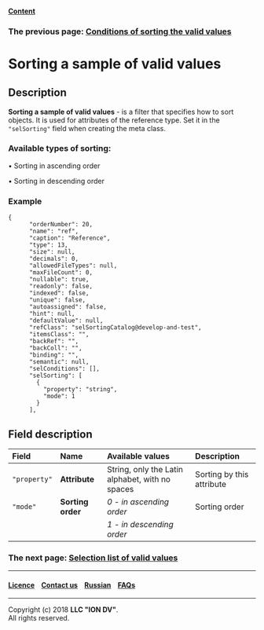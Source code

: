 #### [Content](/docs/en/index.md)

### The previous page: [Conditions of sorting the valid values](/docs/en/2_system_description/metadata_structure/meta_class/atr_selconditions.md)

# Sorting a sample of valid values

## Description

**Sorting a sample of valid values** - is a filter that specifies how to sort objects. It is used for attributes of the reference type. Set it in the `"selSorting"` field when creating the meta class. 

### Available types of sorting:

•  Sorting in ascending order

•  Sorting in descending order

### Example 
```
{
      "orderNumber": 20,
      "name": "ref",
      "caption": "Reference",
      "type": 13,
      "size": null,
      "decimals": 0,
      "allowedFileTypes": null,
      "maxFileCount": 0,
      "nullable": true,
      "readonly": false,
      "indexed": false,
      "unique": false,
      "autoassigned": false,
      "hint": null,
      "defaultValue": null,
      "refClass": "selSortingCatalog@develop-and-test",
      "itemsClass": "",
      "backRef": "",
      "backColl": "",
      "binding": "",
      "semantic": null,
      "selConditions": [],
      "selSorting": [
        {
          "property": "string",
          "mode": 1
        }
      ],

```
## Field description

| Field         | Name   | Available values                  | Description                                            |
|:-------------|:-----------------------|:-------------------------------------|:----------------------------------------------------|
| `"property"` | **Attribute**            | String, only the Latin alphabet, with no spaces | Sorting by this attribute |
| `"mode"`     | **Sorting order** | _0 - in ascending order_                 | Sorting order                                  |
|              |                        | _1 - in descending order_                    |                                                     |

### The next page: [Selection list of valid values](/docs/en/2_system_description/metadata_structure/meta_class/atr_selectionprovider.md)
--------------------------------------------------------------------------  


 #### [Licence](/LICENSE) &ensp;  [Contact us](https://iondv.com) &ensp;  [Russian](/docs/ru/2_system_description/metadata_structure/meta_class/atr_selconditions.md)   &ensp; [FAQs](/faqs.md)   <div><img src="https://mc.iondv.com/watch/local/docs/framework" style="position:absolute; left:-9999px;" height=1 width=1 alt="iondv metrics"></div>       



--------------------------------------------------------------------------  

Copyright (c) 2018 **LLC "ION DV"**.   
All rights reserved. 